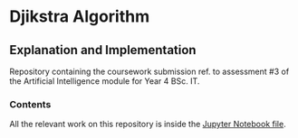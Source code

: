 # Djikstra Algorithm
## Explanation and Implementation
Repository containing the coursework submission ref. to assessment #3 of the Artificial Intelligence module for Year 4 BSc. IT.

### Contents
All the relevant work on this repository is inside the [Jupyter Notebook file](https://github.com/laisbsc/djikstra_ca_ai/blob/main/laiscarvalho_y4it_ca2.ipynb).
